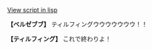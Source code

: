 [View script in lisp](../scripts/100205014.txt)

**【ベルゼブブ】**
ティルフィングウウウウウウウ！！

**【ティルフィング】**
これで終わりよ！